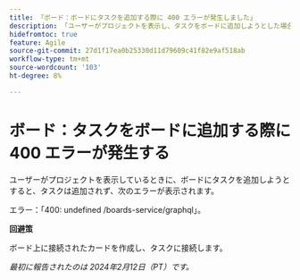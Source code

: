 ```yaml
---
title: 「ボード：ボードにタスクを追加する際に 400 エラーが発生しました」
description: 「ユーザーがプロジェクトを表示し、タスクをボードに追加しようとした場合、タスクは追加されず、ユーザーにエラーが表示されます。 回避策はあります。」
hidefromtoc: true
feature: Agile
source-git-commit: 27d1f17ea0b25330d11d79609c41f82e9af518ab
workflow-type: tm+mt
source-wordcount: '103'
ht-degree: 8%

---
```



# ボード：タスクをボードに追加する際に 400 エラーが発生する

ユーザーがプロジェクトを表示しているときに、ボードにタスクを追加しようとすると、タスクは追加されず、次のエラーが表示されます。

エラー：「400: undefined /boards-service/graphql」。

**回避策**

ボード上に接続されたカードを作成し、タスクに接続します。

_最初に報告されたのは 2024年2月12日（PT）です。_
